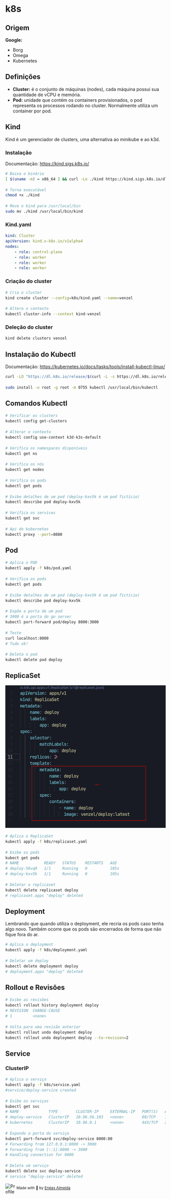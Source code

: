 # k8s

## Origem

**Google:**

-   Borg
-   Omega
-   Kubernetes

## Definições

-   **Cluster:** é o conjunto de máquinas (nodes), cada máquina possui sua quantidade de vCPU e memória.
-   **Pod:** unidade que contém os containers provisionados, o pod representa os processos rodando no cluster. Normalmente utiliza um container por pod.

## Kind

Kind é um gerenciador de clusters, uma alternativa ao minikube e ao k3d.

### Instalação

Documentação: https://kind.sigs.k8s.io/

```bash
# Baixa o binário
[ $(uname -m) = x86_64 ] && curl -Lo ./kind https://kind.sigs.k8s.io/dl/v0.20.0/kind-linux-amd64

# Torna executável
chmod +x ./kind

# Move o kind para /usr/local/bin
sudo mv ./kind /usr/local/bin/kind
```

### Kind.yaml

```yaml
kind: Cluster
apiVersion: kind.x-k8s.io/v1alpha4
nodes:
    - role: control-plane
    - role: worker
    - role: worker
    - role: worker
```

### Criação do cluster

```bash
# Cria o cluster
kind create cluster --config=k8s/kind.yaml --name=venzel

# Altera o contexto
kubectl cluster-info --context kind-venzel
```

### Deleção do cluster

```bash
kind delete clusters venzel
```

## Instalação do Kubectl

Documentação: https://kubernetes.io/docs/tasks/tools/install-kubectl-linux/

```bash
curl -LO "https://dl.k8s.io/release/$(curl -L -s https://dl.k8s.io/release/stable.txt)/bin/linux/amd64/kubectl"

sudo install -o root -g root -m 0755 kubectl /usr/local/bin/kubectl
```

## Comandos Kubectl

```bash
# Verificar os clusters
kubectl config get-clusters

# Alterar o contexto
kubectl config use-context k3d-k3s-default

# Verifica os namespaces disponíveis
kubectl get ns

# Verifica os nós
kubectl get nodes

# Verifica os pods
kubectl get pods

# Exibe detalhes de um pod (deploy-kxv5k é um pod fictício)
kubectl describe pod deploy-kxv5k

# Verifica os services
kubectl get svc

# Api do kubernetes
kubectl proxy --port=8080
```

## Pod

```bash
# Aplica o POD
kubectl apply -f k8s/pod.yaml

# Verifica os pods
kubectl get pods

# Exibe detalhes de um pod (deploy-kxv5k é um pod fictício)
kubectl describe pod deploy-kxv5k

# Expõe a porta de um pod
# 3000 é a porta do go server
kubectl port-forward pod/deploy 8000:3000

# Teste
curl localhost:8000
# Tudo ok!

# Deleta o pod
kubectl delete pod deploy
```

## ReplicaSet

<img src="./media/replicaset-v1.png" />

```bash
# Aplica o ReplicaSet
kubectl apply -f k8s/replicaset.yaml

# Exibe os pods
kubect get pods
# NAME           READY   STATUS    RESTARTS   AGE
# deploy-56vq9   1/1     Running   0          105s
# deploy-kxv5k   1/1     Running   0          105s

# Deletar o replicaset
kubectl delete replicaset deploy
# replicaset.apps "deploy" deleted
```

## Deployment

Lembrando que quando utiliza o deployment, ele recria os pods caso tenha algo novo. Também ocorre que os pods são encerrados de forma que não fique fora do ar.

```bash
# Aplica o deployment
kubectl apply -f k8s/deployment.yaml

# Deletar um deploy
kubectl delete deployment deploy
# deployment.apps "deploy" deleted
```

## Rollout e Revisões

```bash
# Exibe as revisões
kubectl rollout history deployment deploy
# REVISION  CHANGE-CAUSE
# 1         <none>

# Volta para uma revisão anterior
kubectl rollout undo deployment deploy
kubectl rollout undo deployment deploy --to-revision=2
```

## Service

### ClusterIP

```bash
# Aplica o serviço
kubectl apply -f k8s/service.yaml
#service/deploy-service created

# Exibe os serviços
kubectl get svc
# NAME             TYPE        CLUSTER-IP     EXTERNAL-IP   PORT(S)   AGE
# deploy-service   ClusterIP   10.96.56.103   <none>        80/TCP    108s
# kubernetes       ClusterIP   10.96.0.1      <none>        443/TCP   23h

# Expondo a porta do serviço
kubectl port-forward svc/deploy-service 8000:80
# Forwarding from 127.0.0.1:8000 -> 3000
# Forwarding from [::1]:8000 -> 3000
# Handling connection for 8000

# Deleta um serviço
kubectl delete svc deploy-service
# service "deploy-service" deleted
```

<div>
  <img align="left" src="https://imgur.com/k8HFd0F.png" width=35 alt="Profile"/>
  <sub>Made with 💙 by <a href="https://github.com/venzel">Enéas Almeida</a></sub>
</div>
